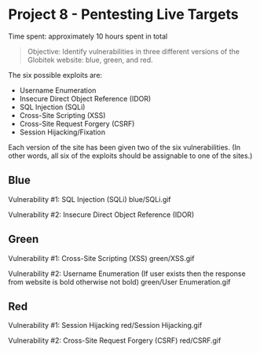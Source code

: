 # Project 8 - Pentesting Live Targets

Time spent: approximately 10 hours spent in total

> Objective: Identify vulnerabilities in three different versions of the Globitek website: blue, green, and red.

The six possible exploits are:
* Username Enumeration
* Insecure Direct Object Reference (IDOR)
* SQL Injection (SQLi)
* Cross-Site Scripting (XSS)
* Cross-Site Request Forgery (CSRF)
* Session Hijacking/Fixation

Each version of the site has been given two of the six vulnerabilities. (In other words, all six of the exploits should be assignable to one of the sites.)

## Blue

Vulnerability #1: SQL Injection (SQLi)
blue/SQLi.gif

Vulnerability #2: Insecure Direct Object Reference (IDOR)


## Green

Vulnerability #1: Cross-Site Scripting (XSS)
green/XSS.gif

Vulnerability #2: Username Enumeration (If user exists then the response from website is bold otherwise not bold)
green/User Enumeration.gif

## Red

Vulnerability #1: Session Hijacking
red/Session Hijacking.gif

Vulnerability #2: Cross-Site Request Forgery (CSRF)
red/CSRF.gif
